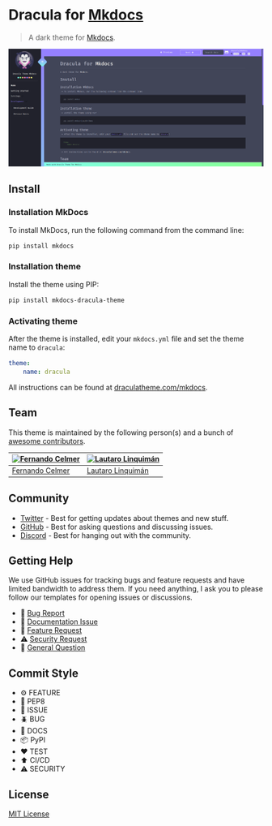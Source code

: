 # Dracula for [Mkdocs](https://www.mkdocs.org/)

> A dark theme for [Mkdocs](https://www.mkdocs.org/).

![Screenshot](https://raw.githubusercontent.com/dracula/mkdocs/main/screenshot.png)

## Install

### Installation MkDocs

To install MkDocs, run the following command from the command line:

```bash
pip install mkdocs
```

### Installation theme

Install the theme using PIP:

```bash
pip install mkdocs-dracula-theme
```

### Activating theme

After the theme is installed, edit your `mkdocs.yml` file and set the theme name to `dracula`:

```yml
theme:
    name: dracula
```

All instructions can be found at [draculatheme.com/mkdocs](https://draculatheme.com/mkdocs).

## Team

This theme is maintained by the following person(s) and a bunch of [awesome contributors](https://github.com/dracula/mkdocs/graphs/contributors).

| [![Fernando Celmer](https://github.com/FernandoCelmer.png?size=100)](https://github.com/FernandoCelmer) | [![Lautaro Linquimán](https://github.com/Ymil.png?size=100)](https://github.com/Ymil) |
| ------------------------------------------------------------------------------------------------------- | --------------------------------------------- |
| [Fernando Celmer](https://github.com/FernandoCelmer)                                                    | [Lautaro Linquimán](https://github.com/Ymil)  |

## Community

- [Twitter](https://twitter.com/draculatheme) - Best for getting updates about themes and new stuff.
- [GitHub](https://github.com/dracula/dracula-theme/discussions) - Best for asking questions and discussing issues.
- [Discord](https://draculatheme.com/discord-invite) - Best for hanging out with the community.

## Getting Help

We use GitHub issues for tracking bugs and feature requests and have limited bandwidth to address them. If you need anything, I ask you to please follow our templates for opening issues or discussions.

- 🐛 [Bug Report](https://github.com/dracula/mkdocs/issues/new/choose)
- 📕 [Documentation Issue](https://github.com/dracula/mkdocs/issues/new/choose)
- 🚀 [Feature Request](https://github.com/dracula/mkdocs/issues/new/choose)
- ⚠️ [Security Request](https://github.com/dracula/mkdocs/issues/new/choose)
- 💬 [General Question](https://github.com/dracula/mkdocs/issues/new/choose)

## Commit Style

- ⚙️ FEATURE
- 📝 PEP8
- 📌 ISSUE
- 🪲 BUG
- 📘 DOCS
- 📦 PyPI
- ❤️️ TEST
- ⬆️ CI/CD
- ⚠️ SECURITY

## License

[MIT License](./LICENSE)
